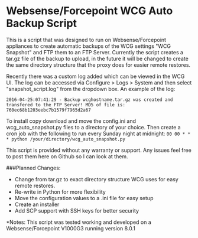 # Websense/Forcepoint WCG Auto Backup Script
This is a script that was designed to run on Websense/Forcepoint appliances to create automatic backups of the WCG settings "WCG Snapshot" and FTP them to an FTP Server. Currently the script creates a tar.gz file of the backup to upload, in the future it will be changed to create the same directory structure that the proxy does for easier remote restores.

Recently there was a custom log added which can be viewed in the WCG UI. The log can be accessed via Configure > Logs > System and then select "snapshot_script.log" from the dropdown box. An example of the log:

``` 2016-04-25:07:41:29 - Backup wcghostname.tar.gz was created and transfered to the FTP Server! MD5 of file is: 760ec68b1203eebc7b1579f7965d2a67 ```


To install copy download and move the config.ini and wcg_auto_snapshot.py files to a directory of your choice. Then create a cron job with the following to run every Sunday night at midnight:
```00 00 * * * python /your/directory/wcg_auto_snapshot.py```


This script is provided without any warranty or support. Any issues feel free to post them here on Github so I can look at them.

###Planned Changes:
- Change from tar.gz to exact directory structure WCG uses for easy remote restores.
- Re-write in Python for more flexibility
- Move the configuration values to a .ini file for easy setup
- Create an installer
- Add SCP support with SSH keys for better security


*Notes: This script was tested working and developed on a Websense/Forcepoint V1000G3 running version 8.0.1
